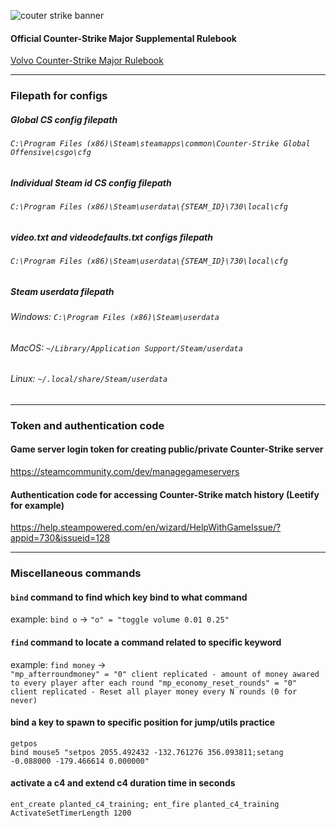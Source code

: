 ![couter strike banner](https://i.ibb.co/8Yq6F8T/cs2-banner-for-faceit.jpg)


#### Official Counter-Strike Major Supplemental Rulebook
[Volvo Counter-Strike Major Rulebook](https://github.com/ValveSoftware/counter-strike/blob/main/major-supplemental-rulebook.md)

------

### Filepath for configs

##### Global CS config filepath
###### `C:\Program Files (x86)\Steam\steamapps\common\Counter-Strike Global Offensive\csgo\cfg`

##### Individual Steam id CS config filepath
###### `C:\Program Files (x86)\Steam\userdata\{STEAM_ID}\730\local\cfg`

##### video.txt and videodefaults.txt configs filepath
###### `C:\Program Files (x86)\Steam\userdata\{STEAM_ID}\730\local\cfg`

##### Steam userdata filepath
###### Windows: `C:\Program Files (x86)\Steam\userdata`
###### MacOS: `~/Library/Application Support/Steam/userdata`
###### Linux: `~/.local/share/Steam/userdata`

------

### Token and authentication code
#### Game server login token for creating public/private Counter-Strike server
https://steamcommunity.com/dev/managegameservers

#### Authentication code for accessing Counter-Strike match history (Leetify for example)
https://help.steampowered.com/en/wizard/HelpWithGameIssue/?appid=730&issueid=128

------

### Miscellaneous commands
#### `bind` command to find which key bind to what command
example: `bind o` -> `"o" = "toggle volume 0.01 0.25"`

#### `find` command to locate a command related to specific keyword
example: `find money` ->  
`"mp_afterroundmoney" = "0" client replicated - amount of money awared to every player after each round
"mp_economy_reset_rounds" = "0" client replicated - Reset all player money every N rounds (0 for never)`

#### bind a key to spawn to specific position for jump/utils practice
`getpos`  
`bind mouse5 "setpos 2055.492432 -132.761276 356.093811;setang -0.088000 -179.466614 0.000000"`

#### activate a c4 and extend c4 duration time in seconds
`ent_create planted_c4_training; ent_fire planted_c4_training ActivateSetTimerLength 1200`
